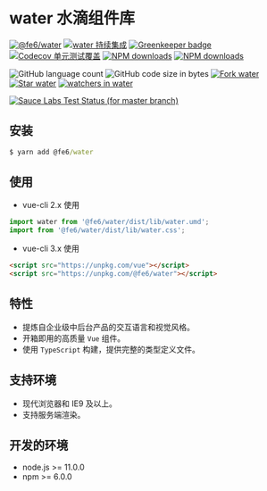 # water 水滴组件库

[![@fe6/water](https://img.shields.io/npm/v/@fe6/water.svg?style=flat-square)](https://www.npmjs.org/package/@fe6/water)
[![water 持续集成](https://travis-ci.org/fe6/water.svg?branch=master)](https://travis-ci.org/fe6/water)
[![Greenkeeper badge](https://badges.greenkeeper.io/fe6/water.svg)](https://greenkeeper.io/)
[![Codecov 单元测试覆盖](https://img.shields.io/codecov/c/github/fe6/water/master.svg?style=flat)](https://codecov.io/gh/fe6/water/branch/master)
[![NPM downloads](http://img.shields.io/npm/dm/@fe6/water.svg?style=flat-square)](https://npmjs.org/package/@fe6/water)
[![NPM downloads](https://img.shields.io/npm/dt/@fe6/water.svg?style=flat-square)](https://npmjs.org/package/@fe6/water)

![GitHub language count](https://img.shields.io/github/languages/count/fe6/water.svg)
![GitHub code size in bytes](https://img.shields.io/github/languages/code-size/fe6/water.svg)
[![Fork water](https://img.shields.io/github/forks/fe6/water.svg?style=flat&label=Fork)](https://github.com/fe6/water/fork) [![Star water](https://img.shields.io/github/stars/fe6/water.svg?style=flat&label=Star)](https://github.com/fe6/water/stargazers)
[![watchers in water](https://img.shields.io/github/watchers/fe6/water.svg?style=flat&label=Watch)](https://github.com/fe6/water/watchers)

[![Sauce Labs Test Status (for master branch)](https://badges.herokuapp.com/browsers?googlechrome=7&firefox=7&microsoftedge=10&iexplore=9&safari=10.10)](https://saucelabs.com/u/_wmhilton)

## 安装

``` cmd
$ yarn add @fe6/water
```

## 使用

- vue-cli 2.x 使用

``` js
import water from '@fe6/water/dist/lib/water.umd';
import from '@fe6/water/dist/lib/water.css';
```

- vue-cli 3.x 使用

``` html
<script src="https://unpkg.com/vue"></script>
<script src="https://unpkg.com/@fe6/water"></script>
```

## 特性

- 提炼自企业级中后台产品的交互语言和视觉风格。
- 开箱即用的高质量 `Vue` 组件。
- 使用 `TypeScript` 构建，提供完整的类型定义文件。

## 支持环境

- 现代浏览器和 IE9 及以上。
- 支持服务端渲染。

## 开发的环境

- node.js >= 11.0.0
- npm >= 6.0.0